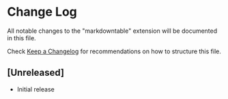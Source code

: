 # Change Log

All notable changes to the "markdowntable" extension will be documented in this file.

Check [Keep a Changelog](http://keepachangelog.com/) for recommendations on how to structure this file.

## [Unreleased]

- Initial release
